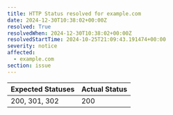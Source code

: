 ```yaml
---
title: HTTP Status resolved for example.com
date: 2024-12-30T10:38:02+00:00Z
resolved: True
resolvedWhen: 2024-12-30T10:38:02+00:00Z
resolvedStartTime: 2024-10-25T21:09:43.191474+00:00
severity: notice
affected:
  - example.com
section: issue
---
```


| Expected Statuses | Actual Status  |
|-------------------|----------------|
| 200, 301, 302 | 200 |
